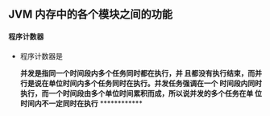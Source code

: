 ## JVM 内存中的各个模块之间的功能
#### 程序计数器
+ 程序计数器是

    **并发是指同一个时间段内多个任务同时都在执行，并
      且都没有执行结束，而并行是说在单位时间内多个任务同时在执行。并发任务强调在一个
      时间段内同时执行，而一个时间段由多个单位时间累积而成，所以说并发的多个任务在单
      位时间内不一定同时在执行**
      ************
      